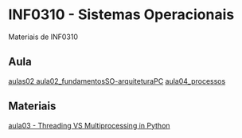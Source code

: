 # INF0310 - Sistemas Operacionais
Materiais de INF0310

## Aula
[aulas02 aula02_fundamentosSO-arquiteturaPC](https://drive.google.com/drive/folders/1AEIUEAfzXiptB64y_1rsnRoTVLzqa92k?usp=sharing)
[aula04_processos](https://drive.google.com/drive/folders/13yPE7sOWP3H-XK_Lh3zdA6WMV-2LYMVA?usp=sharing)

## Materiais
[aula03 - Threading VS Multiprocessing in Python](https://youtu.be/AZnGRKFUU0c?si=EdBny08y9OiJhAVs)
